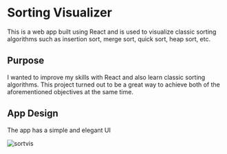 # Sorting Visualizer

This is a web app built using React and is used to visualize classic sorting algorithms such as insertion sort, merge sort, quick sort, heap sort, etc.

## Purpose

I wanted to improve my skills with React and also learn classic sorting algorithms. This project turned out to be a great way to achieve both of the aforementioned objectives at the same time.

## App Design

The app has a simple and elegant UI 

![sortvis](https://user-images.githubusercontent.com/76686893/178451639-f46baa8f-eebe-49c4-acd8-acfac74dcf13.png)
